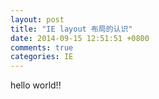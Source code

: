 ```yaml
---
layout: post
title: "IE layout 布局的认识"
date: 2014-09-15 12:51:51 +0800
comments: true
categories: IE
---
```


hello world!!